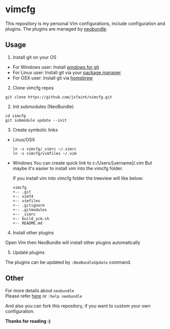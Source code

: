 vimcfg
======

This repository is my personal Vim configurations, include configuration and plugins.
The plugins are managed by [neobundle](https://github.com/Shougo/neobundle.vim).

Usage
-----
1. Install git on your OS
  * For Windows user: Install [windows for git](https://msysgit.github.io/)
  * For Linux user: Install git via your [package manager](https://en.wikipedia.org/wiki/Package_manager)
  * For OSX user: Install git via [homebrew](http://brew.sh/)

2. Clone vimcfg repos

  ```
  git clone https://github.com/jsfaint/vimcfg.git
  ```

2. Init submodules (NeoBundle)

  ```
  cd vimcfg
  git submodule update --init
  ```

3. Create symbolic links
  * Linux/OSX

    ```
    ln -s vimcfg/_vimrc ~/.vimrc
    ln -s vimcfg/vimfiles ~/.vim
    ```

  * Windows
    You can create quick link to c:/Users/[uername]/.vim
    But maybe it's easier to install vim into the vimcfg folder.

    If you install vim into vimcfg folder the treeview will like below:

    ```
    vimcfg
    +-- .git
    +-- vim74
    +-- vimfiles
    +-- .gitignore
    +-- .gitmodules
    +-- _vimrc
    +-- build_ycm.sh
    +-- README.md
    ```

4. Install other plugins

  Open Vim then NeoBundle will install other plugins automatically

5. Update plugins

  The plugins can be updated by `:NeoBundleUpdate` command.

Other
-----
For more details about `neobundle`  
Please refer [here](https://github.com/Shougo/neobundle.vim/blob/master/README.md) or `:help neobundle`

And also you can fork this repository, if you want to custom your own configuration.

**Thanks for reading :)**
